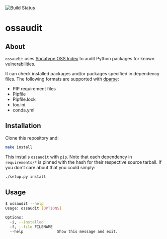 ![Build Status](https://travis-ci.org/dyntopia/ossaudit.svg?branch=master)

# ossaudit

## About

`ossaudit` uses [Sonatype OSS Index][1] to audit Python packages for
known vulnerabilities.

It can check installed packages and/or packages specified in dependency
files.  The following formats are supported with [dparse][2]:

- PIP requirement files
- Pipfile
- Pipfile.lock
- tox.ini
- conda.yml


## Installation

Clone this repository and:

```sh
make install
```

This installs `ossaudit` with `pip`.  Note that each dependency in
`requirements/*` is pinned with the hash for their respective source
tarball.  If you don't care about that you could simply:

```sh
./setup.py install
```


## Usage

```sh
$ ossaudit --help
Usage: ossaudit [OPTIONS]

Options:
  -i, --installed
  -f, --file FILENAME
  --help               Show this message and exit.
```


[1]: https://ossindex.sonatype.org/
[2]: https://github.com/pyupio/dparse
